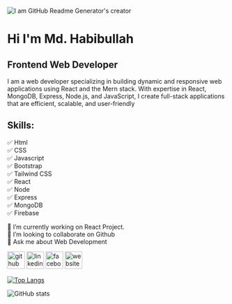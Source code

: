 ![I am GitHub Readme Generator's creator](https://media.licdn.com/dms/image/v2/D4E16AQHF-xZLZmiS0Q/profile-displaybackgroundimage-shrink_350_1400/profile-displaybackgroundimage-shrink_350_1400/0/1724841999893?e=1730332800&v=beta&t=9FdjY0xtPozawrOodzIQS9BQyeRC0DZm-ZZ1jjjEoHQ)

# Hi I'm Md. Habibullah
## Frontend Web Developer

I am a web developer specializing in building dynamic and responsive web applications using React and the Mern stack. With expertise in React, MongoDB, Express, Node.js, and JavaScript, I create full-stack applications that are efficient, scalable, and user-friendly

## Skills: <br>
✅ Html  <br>
✅ CSS  <br>
✅ Javascript  <br>
✅ Bootstrap  <br>
✅ Tailwind CSS  <br>
✅ React  <br>
✅ Node  <br>
✅ Express  <br>
✅ MongoDB  <br>
✅ Firebase  <br>

🔭 I’m currently working on React Project. <br>
👯 I’m looking to collaborate on Github <br>
💬 Ask me about Web Development <br>


[<img src='https://cdn.jsdelivr.net/npm/simple-icons@3.0.1/icons/github.svg' alt='github' height='40'>](https://github.com/https://github.com/HabiburRahman02)  [<img src='https://cdn.jsdelivr.net/npm/simple-icons@3.0.1/icons/linkedin.svg' alt='linkedin' height='40'>](https://www.linkedin.com/in/https://www.linkedin.com/in/habiburrahmandev/)  [<img src='https://cdn.jsdelivr.net/npm/simple-icons@3.0.1/icons/facebook.svg' alt='facebook' height='40'>](https://www.facebook.com/https://www.facebook.com/habiburrahman.habib.56027281)  [<img src='https://cdn.jsdelivr.net/npm/simple-icons@3.0.1/icons/icloud.svg' alt='website' height='40'>](https://portfoliohabib.netlify.app)  

[![Top Langs](https://github-readme-stats.vercel.app/api/top-langs/?username=HabiburRahman02)](https://github.com/HabiburRahman02)

![GitHub stats](https://github-readme-stats.vercel.app/api?username=HabiburRahman02&show_icons=true)



